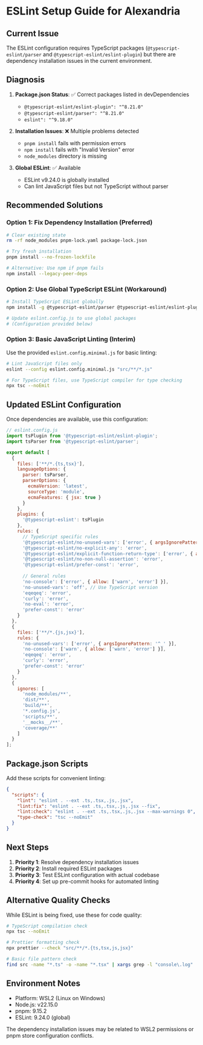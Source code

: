 # ESLint Setup Guide for Alexandria

## Current Issue

The ESLint configuration requires TypeScript packages (`@typescript-eslint/parser` and `@typescript-eslint/eslint-plugin`) but there are dependency installation issues in the current environment.

## Diagnosis

1. **Package.json Status**: ✅ Correct packages listed in devDependencies
   - `@typescript-eslint/eslint-plugin": "^8.21.0"`
   - `@typescript-eslint/parser": "^8.21.0"`
   - `eslint": "^9.18.0"`

2. **Installation Issues**: ❌ Multiple problems detected
   - `pnpm install` fails with permission errors
   - `npm install` fails with "Invalid Version" error
   - `node_modules` directory is missing

3. **Global ESLint**: ✅ Available
   - ESLint v9.24.0 is globally installed
   - Can lint JavaScript files but not TypeScript without parser

## Recommended Solutions

### Option 1: Fix Dependency Installation (Preferred)

```bash
# Clear existing state
rm -rf node_modules pnpm-lock.yaml package-lock.json

# Try fresh installation
pnpm install --no-frozen-lockfile

# Alternative: Use npm if pnpm fails
npm install --legacy-peer-deps
```

### Option 2: Use Global TypeScript ESLint (Workaround)

```bash
# Install TypeScript ESLint globally
npm install -g @typescript-eslint/parser @typescript-eslint/eslint-plugin

# Update eslint.config.js to use global packages
# (Configuration provided below)
```

### Option 3: Basic JavaScript Linting (Interim)

Use the provided `eslint.config.minimal.js` for basic linting:

```bash
# Lint JavaScript files only
eslint --config eslint.config.minimal.js "src/**/*.js"

# For TypeScript files, use TypeScript compiler for type checking
npx tsc --noEmit
```

## Updated ESLint Configuration

Once dependencies are available, use this configuration:

```javascript
// eslint.config.js
import tsPlugin from '@typescript-eslint/eslint-plugin';
import tsParser from '@typescript-eslint/parser';

export default [
  {
    files: ['**/*.{ts,tsx}'],
    languageOptions: {
      parser: tsParser,
      parserOptions: {
        ecmaVersion: 'latest',
        sourceType: 'module',
        ecmaFeatures: { jsx: true }
      }
    },
    plugins: {
      '@typescript-eslint': tsPlugin
    },
    rules: {
      // TypeScript specific rules
      '@typescript-eslint/no-unused-vars': ['error', { argsIgnorePattern: '^_' }],
      '@typescript-eslint/no-explicit-any': 'error',
      '@typescript-eslint/explicit-function-return-type': ['error', { allowExpressions: true }],
      '@typescript-eslint/no-non-null-assertion': 'error',
      '@typescript-eslint/prefer-const': 'error',
      
      // General rules
      'no-console': ['error', { allow: ['warn', 'error'] }],
      'no-unused-vars': 'off', // Use TypeScript version
      'eqeqeq': 'error',
      'curly': 'error',
      'no-eval': 'error',
      'prefer-const': 'error'
    }
  },
  {
    files: ['**/*.{js,jsx}'],
    rules: {
      'no-unused-vars': ['error', { argsIgnorePattern: '^_' }],
      'no-console': ['warn', { allow: ['warn', 'error'] }],
      'eqeqeq': 'error',
      'curly': 'error',
      'prefer-const': 'error'
    }
  },
  {
    ignores: [
      'node_modules/**',
      'dist/**',
      'build/**',
      '*.config.js',
      'scripts/**',
      '__mocks__/**',
      'coverage/**'
    ]
  }
];
```

## Package.json Scripts

Add these scripts for convenient linting:

```json
{
  "scripts": {
    "lint": "eslint . --ext .ts,.tsx,.js,.jsx",
    "lint:fix": "eslint . --ext .ts,.tsx,.js,.jsx --fix",
    "lint:check": "eslint . --ext .ts,.tsx,.js,.jsx --max-warnings 0",
    "type-check": "tsc --noEmit"
  }
}
```

## Next Steps

1. **Priority 1**: Resolve dependency installation issues
2. **Priority 2**: Install required ESLint packages
3. **Priority 3**: Test ESLint configuration with actual codebase
4. **Priority 4**: Set up pre-commit hooks for automated linting

## Alternative Quality Checks

While ESLint is being fixed, use these for code quality:

```bash
# TypeScript compilation check
npx tsc --noEmit

# Prettier formatting check
npx prettier --check "src/**/*.{ts,tsx,js,jsx}"

# Basic file pattern check
find src -name "*.ts" -o -name "*.tsx" | xargs grep -l "console\.log"
```

## Environment Notes

- Platform: WSL2 (Linux on Windows)
- Node.js: v22.15.0
- pnpm: 9.15.2
- ESLint: 9.24.0 (global)

The dependency installation issues may be related to WSL2 permissions or pnpm store configuration conflicts.